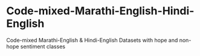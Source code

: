 # Code-mixed-Marathi-English-Hindi-English
Code-mixed Marathi-English &amp; Hindi-English Datasets with hope and non-hope sentiment classes
